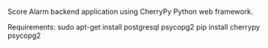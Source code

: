 Score Alarm backend application using CherryPy Python web framework.

Requirements:
sudo apt-get install postgresql psycopg2
pip install cherrypy psycopg2
